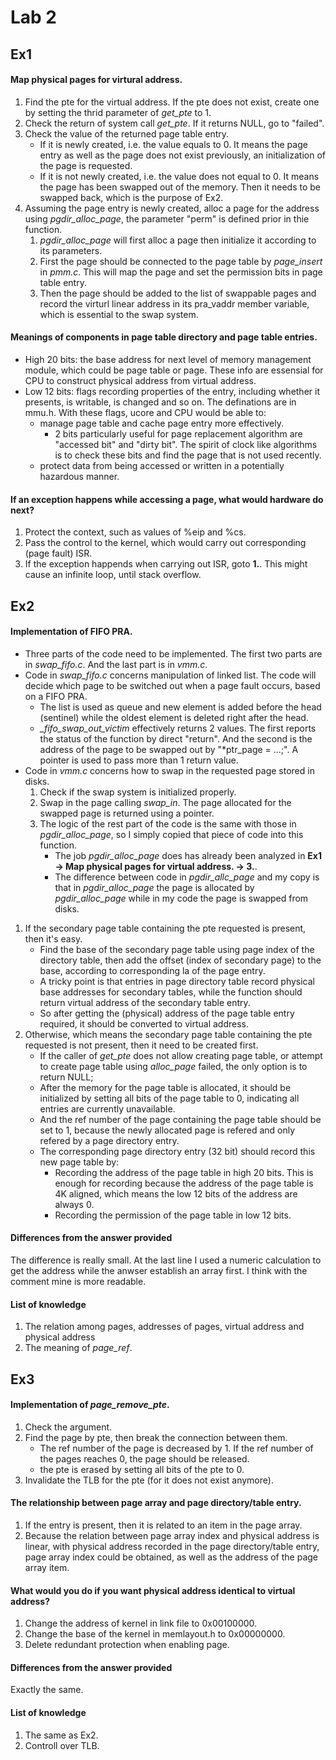 # Lab 2

## Ex1

#### Map physical pages for virtural address.

1. Find the pte for the virtual address. If the pte does not exist, create one by setting the thrid parameter of *get_pte* to 1.
2. Check the return of system call *get_pte*. If it returns NULL, go to "failed".
3. Check the value of the returned page table entry.
    - If it is newly created, i.e. the value equals to 0. It means the page entry as well as the page does not exist previously, an initialization of the page is requested.
    - If it is not newly created, i.e. the value does not equal to 0. It means the page has been swapped out of the memory. Then it needs to be swapped back, which is the purpose of Ex2.
3. Assuming the page entry is newly created, alloc a page for the address using *pgdir_alloc_page*, the parameter "perm" is defined prior in thie function.
    1. *pgdir_alloc_page* will first alloc a page then initialize it according to its parameters.  
    2. First the page should be connected to the page table by *page_insert* in *pmm.c*. This will map the page and set the permission bits in page table entry.
    3. Then the page should be added to the list of swappable pages and record the virturl linear address in its pra_vaddr member variable, which is essential to the swap system.

#### Meanings of components in page table directory and page table entries.
- High 20 bits: the base address for next level of memory management module, which could be page table or page. These info are essensial for CPU to construct physical address from virtual address.
- Low 12 bits: flags recording properties of the entry, including whether it presents, is writable, is changed and so on. The definations are in mmu.h. With these flags, ucore and CPU would be able to:
    - manage page table and cache page entry more effectively.
        - 2 bits particularly useful for page replacement algorithm are "accessed bit" and "dirty bit". The spirit of clock like algorithms is to check these bits and find the page that is not used recently.
    - protect data from being accessed or written in a potentially hazardous manner.

#### If an exception happens while accessing a page, what would hardware do next?
1. Protect the context, such as values of %eip and %cs.
2. Pass the control to the kernel, which would carry out corresponding (page fault) ISR.
3. If the exception happends when carrying out ISR, goto **1.**. This might cause an infinite loop, until stack overflow.

## Ex2

#### Implementation of FIFO PRA.

- Three parts of the code need to be implemented. The first two parts are in *swap_fifo.c*. And the last part is in *vmm.c*.
- Code in *swap_fifo.c* concerns manipulation of linked list. The code will decide which page to be switched out when a page fault occurs, based on a FIFO PRA.
    - The list is used as queue and new element is added before the head (sentinel) while the oldest element is deleted right after the head.
    - *_fifo_swap_out_victim* effectively returns 2 values. The first reports the status of the function by direct "return". And the second is the address of the page to be swapped out by "*ptr_page = ...;". A pointer is used to pass more than 1 return value.
- Code in *vmm.c* concerns how to swap in the requested page stored in disks. 
    1. Check if the swap system is initialized properly.
    2. Swap in the page calling *swap_in*. The page allocated for the swapped page is returned using a pointer.
    2. The logic of the rest part of the code is the same with those in *pgdir_alloc_page*, so I simply copied that piece of code into this function.
        - The job *pgdir_alloc_page* does has already been analyzed in **Ex1 -> Map physical pages for virtual address. -> 3.**. 
        - The difference between code in *pgdir_allc_page* and my copy is that in *pgdir_alloc_page* the page is allocated by *pgdir_alloc_page* while in my code the page is swapped from disks.


1. If the secondary page table containing the pte requested is present, then it's easy. 
    - Find the base of the secondary page table using page index of the directory table, then add the offset (index of secondary page) to the base, according to corresponding la of the page entry.
    - A tricky point is that entries in page directory table record physical base addresses for secondary tables, while the function should return virtual address of the secondary table entry. 
    - So after getting the (physical) address of the page table entry required, it should be converted to virtual address.
2. Otherwise, which means the secondary page table containing the pte requested is not present, then it need to be created first.
    - If the caller of *get_pte* does not allow creating page table, or attempt to create page table using *alloc_page* failed, the only option is to return NULL; 
    - After the memory for the page table is allocated, it should be initialized by setting all bits of the page table to 0, indicating all entries are currently unavailable.
    - And the ref number of the page containing the page table should be set to 1, because the newly allocated page is refered and only refered by a page directory entry.
    - The corresponding page directory entry (32 bit) should record this new page table by:
        - Recording the address of the page table in high 20 bits. This is enough for recording because the address of the page table is 4K aligned, which means the low 12 bits of the address are always 0.
        - Recording the permission of the page table in low 12 bits.



#### Differences from the answer provided
The difference is really small. At the last line I used a numeric calculation to get the address while the anwser establish an array first. I think with the comment mine is more readable.

#### List of knowledge

1. The relation among pages, addresses of pages, virtual address and physical address
2. The meaning of *page_ref*.

## Ex3

#### Implementation of *page_remove_pte*.
1. Check the argument. 
2. Find the page by pte, then break the connection between them. 
    - The ref number of the page is decreased by 1. If the ref number of the pages reaches 0, the page should be released.
    - the pte is erased by setting all bits of the pte to 0.
3. Invalidate the TLB for the pte (for it does not exist anymore).

#### The relationship between page array and page directory/table entry.
1. If the entry is present, then it is related to an item in the page array.
2. Because the relation between page array index and physical address is linear, with physical address recorded in the page directory/table entry, page array index could be obtained, as well as the address of the page array item.

#### What would you do if you want physical address identical to virtual address?
1. Change the address of kernel in link file to 0x00100000.
2. Change the base of the kernel in memlayout.h to 0x00000000.
3. Delete redundant protection when enabling page.

#### Differences from the answer provided
Exactly the same.

#### List of knowledge
1. The same as Ex2.
2. Controll over TLB.
